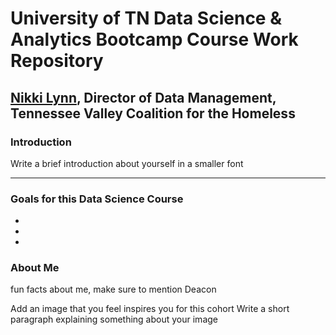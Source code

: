 
# University of TN Data Science & Analytics Bootcamp Course Work Repository

## **[Nikki Lynn](nlynn@tvceh.org)**, Director of Data Management, Tennessee Valley Coalition for the Homeless


### Introduction

<p> Write a brief introduction about yourself in a smaller font</p>

---

### Goals for this Data Science Course

-
-
-

### About Me

<p> fun facts about me, make sure to mention Deacon</p>

Add an image that you feel inspires you for this cohort
Write a short paragraph explaining something about your image
